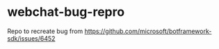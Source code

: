 # webchat-bug-repro
Repo to recreate bug from https://github.com/microsoft/botframework-sdk/issues/6452
